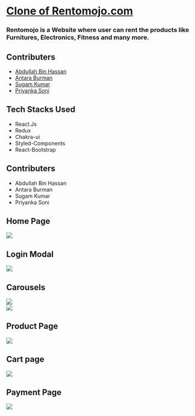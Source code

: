 <a href="https://rentomojo-clone-antara12345.vercel.app/"><h1>Clone of Rentomojo.com</h1><a>

<h3>Rentomojo is a Website where user can rent the products like Furnitures, Electronics, Fitness and many more.</h3>
<h2>Contributers</h2>
<ul>
<a href="https://www.linkedin.com/in/abdullah-bin-hassan-936a17233/">
<li>Abdullah Bin Hassan</li>
</a>


<a href="https://www.linkedin.com/in/abdullah-bin-hassan-936a17233/">
<li>Antara Burman</li>
</a><a href="https://www.linkedin.com/in/sugam-kumar-6b07041bb/">
<li>Sugam Kumar</li>
</a><a href="https://www.linkedin.com/in/priyankasoni04/">

<li>Priyanka Soni</li>
</a>







</ul>



<h2>Tech Stacks Used </h2>
<ul>
<li>React.Js
</li><li>Redux</li><li>Chakra-ui</li><li>Styled-Components</li>
<li>React-Bootstrap</li>



</ul>


<h2>Contributers</h2>
<ul>
<li>Abdullah Bin Hassan</li><li>Antara Burman</li><li>Sugam Kumar</li><li>Priyanka Soni</li>
</ul>


<h2>Home Page</h2>
<img src="https://user-images.githubusercontent.com/101570365/193541200-f0236355-6d9c-45b9-b288-3185d23dc874.png"/>

<h2>Login Modal</h2>
<img src="https://user-images.githubusercontent.com/101570365/193541692-153c0a46-533f-4cda-a8bb-307cb118c76d.png" />
<h2>Carousels</h2>
<img src="https://user-images.githubusercontent.com/101570365/193541934-5b3fc5d4-cd69-4023-a45c-041503262921.png"/><br/>
<img src="https://user-images.githubusercontent.com/101570365/193542114-26e47e6a-62e5-4c43-9d73-9a21a788b4d6.png"/>

<br/>

<h2>Product Page</h2>

<img src="https://user-images.githubusercontent.com/101570365/193543462-c11e1095-9f7b-48c9-b456-939e01b46c5f.png"/>
<h2>Cart page</h2>

<img src="https://user-images.githubusercontent.com/101570365/193543783-4dfe539b-e6ec-4b92-b6fe-65c0a9c6696d.png"/>

<h2>Payment Page</h2>
<img src="https://user-images.githubusercontent.com/101570365/193545464-40d0d49e-7987-414c-82e8-05791a5f1fc2.png"/>



